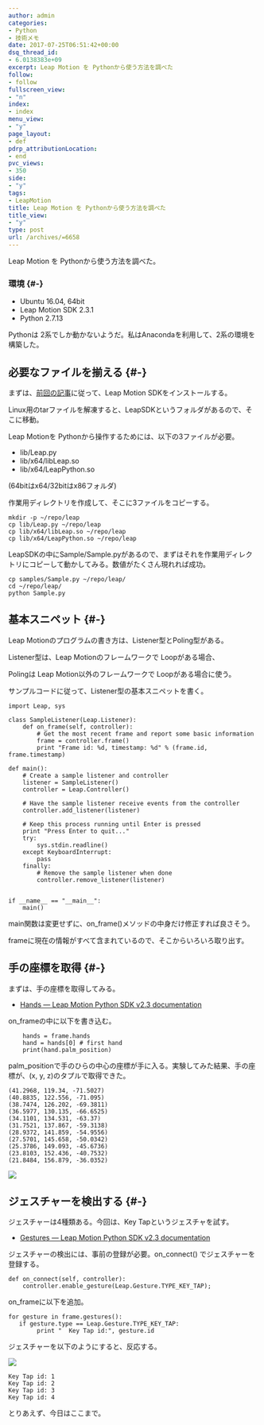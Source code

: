 ```yaml
---
author: admin
categories:
- Python
- 技術メモ
date: 2017-07-25T06:51:42+00:00
dsq_thread_id:
- 6.0138383e+09
excerpt: Leap Motion を Pythonから使う方法を調べた
follow:
- follow
fullscreen_view:
- "n"
index:
- index
menu_view:
- "y"
page_layout:
- def
pdrp_attributionLocation:
- end
pvc_views:
- 350
side:
- "y"
tags:
- LeapMotion
title: Leap Motion を Pythonから使う方法を調べた
title_view:
- "y"
type: post
url: /archives/=6658
---
```


Leap Motion を Pythonから使う方法を調べた。

### 環境 {#-}

  * Ubuntu 16.04, 64bit
  * Leap Motion SDK 2.3.1
  * Python 2.7.13

Pythonは 2系でしか動かないようだ。私はAnacondaを利用して、2系の環境を構築した。

## 必要なファイルを揃える {#-}

まずは、[前回の記事][1]に従って、Leap Motion SDKをインストールする。

Linux用のtarファイルを解凍すると、LeapSDKというフォルダがあるので、そこに移動。

Leap Motionを Pythonから操作するためには、以下の3ファイルが必要。

  * lib/Leap.py
  * lib/x64/libLeap.so
  * lib/x64/LeapPython.so

(64bitはx64/32bitはx86フォルダ)

作業用ディレクトリを作成して、そこに3ファイルをコピーする。

<pre><code class="lang-bash">mkdir -p ~/repo/leap
cp lib/Leap.py ~/repo/leap
cp lib/x64/libLeap.so ~/repo/leap
cp lib/x64/LeapPython.so ~/repo/leap
</code></pre>

LeapSDKの中にSample/Sample.pyがあるので、まずはそれを作業用ディレクトリにコピーして動かしてみる。数値がたくさん現れれば成功。

<pre><code class="lang-bash">cp samples/Sample.py ~/repo/leap/
cd ~/repo/leap/
python Sample.py
</code></pre>

## 基本スニペット {#-}

Leap Motionのプログラムの書き方は、Listener型とPoling型がある。

Listener型は、Leap Motionのフレームワークで Loopがある場合、
  
Polingは Leap Motion以外のフレームワークで Loopがある場合に使う。

サンプルコードに従って、Listener型の基本スニペットを書く。

<pre><code class="lang-python">import Leap, sys

class SampleListener(Leap.Listener):
    def on_frame(self, controller):
        # Get the most recent frame and report some basic information
        frame = controller.frame()
        print "Frame id: %d, timestamp: %d" % (frame.id, frame.timestamp)

def main():
    # Create a sample listener and controller
    listener = SampleListener()
    controller = Leap.Controller()

    # Have the sample listener receive events from the controller
    controller.add_listener(listener)

    # Keep this process running until Enter is pressed
    print "Press Enter to quit..."
    try:
        sys.stdin.readline()
    except KeyboardInterrupt:
        pass
    finally:
        # Remove the sample listener when done
        controller.remove_listener(listener)


if __name__ == "__main__":
    main()
</code></pre>

main関数は変更せずに、on_frame()メソッドの中身だけ修正すれば良さそう。

frameに現在の情報がすべて含まれているので、そこからいろいろ取り出す。

## 手の座標を取得 {#-}

まずは、手の座標を取得してみる。

  * [Hands — Leap Motion Python SDK v2.3 documentation][2]

on_frameの中に以下を書き込む。

<pre><code class="lang-python">    hands = frame.hands
    hand = hands[0] # first hand
    print(hand.palm_position)
</code></pre>

palm_positionで手のひらの中心の座標が手に入る。実験してみた結果、手の座標が、(x, y, z)のタプルで取得できた。

    (41.2968, 119.34, -71.5027)
    (40.8835, 122.556, -71.095)
    (38.7474, 126.202, -69.3811)
    (36.5977, 130.135, -66.6525)
    (34.1101, 134.531, -63.37)
    (31.7521, 137.867, -59.3138)
    (28.9372, 141.859, -54.9556)
    (27.5701, 145.658, -50.0342)
    (25.3786, 149.093, -45.6736)
    (23.8103, 152.436, -40.7532)
    (21.8484, 156.879, -36.0352)
    

![][3]

## ジェスチャーを検出する {#-}

ジェスチャーは4種類ある。今回は、Key Tapというジェスチャを試す。

  * [Gestures — Leap Motion Python SDK v2.3 documentation][4]

ジェスチャーの検出には、事前の登録が必要。on_connect() でジェスチャーを登録する。

<pre><code class="lang-python">def on_connect(self, controller):
    controller.enable_gesture(Leap.Gesture.TYPE_KEY_TAP);
</code></pre>

on_frameに以下を追加。

<pre><code class="lang-python">for gesture in frame.gestures():
   if gesture.type == Leap.Gesture.TYPE_KEY_TAP:
        print "  Key Tap id:", gesture.id
</code></pre>

ジェスチャーを以下のようにすると、反応する。

![][5]

    Key Tap id: 1
    Key Tap id: 2
    Key Tap id: 3
    Key Tap id: 4
    

とりあえず、今日はここまで。

 [1]: https://futurismo.biz/archives/6655
 [2]: https://developer.leapmotion.com/documentation/v2/python/devguide/Leap_Hand.html
 [3]: https://di4564baj7skl.cloudfront.net/documentation/v2/images/Leap_Axes.png
 [4]: https://developer.leapmotion.com/documentation/v2/python/devguide/Leap_Gestures.html#id13
 [5]: https://di4564baj7skl.cloudfront.net/documentation/v2/images/Leap_Gesture_Tap.png